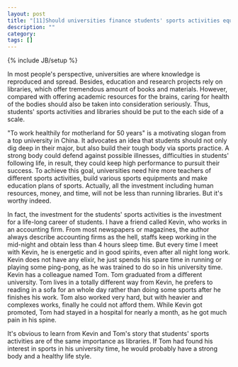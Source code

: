 ```yaml
---
layout: post
title: "[11]Should universities finance students' sports activities equally as libraries"
description: ""
category: 
tags: []
---
```

{% include JB/setup %}


In most people's perspective, universities are where knowledge is reproduced and spread. Besides, education and research projects rely on libraries, which offer tremendous amount of books and materials. However, compared with offering academic resources for the brains, caring for health of the bodies should also be taken into consideration seriously. Thus, students' sports activities and libraries should be put to the each side of a scale.

"To work healthily for motherland for 50 years" is a motivating slogan from a top university in China. It advocates an idea that students should not only dig deep in their major, but also build their tough body via sports practice. A strong body could defend against possible illnesses, difficulties in students' following life, in result, they could keep high performance to pursuit their success. To achieve this goal, universities need hire more teachers of different sports activities, build various sports equipments and make education plans of sports. Actually, all the investment including human resources, money, and time, will not be less than running libraries. But it's worthy indeed.

In fact, the investment for the students' sports activities is the investment for a life-long career of students. I have a friend called Kevin, who works in an accounting firm. From most newspapers or magazines, the author always describe accounting firms as the hell, staffs keep working in the mid-night and obtain less than 4 hours sleep time. But every time I meet with Kevin, he is energetic and in good spirits, even after all night long work. Kevin does not have any elixir, he just spends his spare time in running or playing some ping-pong, as he was trained to do so in his university time. Kevin has a colleague named Tom. Tom graduated from a different university. Tom lives in a totally different way from Kevin, he prefers to reading in a sofa for an whole day rather than doing some sports after he finishes his work. Tom also worked very hard, but with heavier and complexes works, finally he could not afford them. While Kevin got promoted, Tom had stayed in a hospital for nearly a month, as he got much pain in his spine.

It's obvious to learn from Kevin and Tom's story that students' sports activities are of the same importance as libraries. If Tom had found his interest in sports in his university time, he would  probably have a strong body and a healthy life style. 

